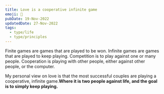 ```yaml
---
title: Love is a cooperative infinite game
emoji: 💑
pubDate: 19-Nov-2022
updatedDate: 27-Nov-2022
tags:
  - type/life
  - type/principles
---
```


Finite games are games that are played to be won. Infinite games are games that are played to keep playing. Competition is to play against one or many people. Cooperation is playing with other people, either against other people, or the computer.

My personal view on love is that the most successful couples are playing a cooperative, infinite game.**Where it is two people against life, and the goal is to simply keep playing.**
